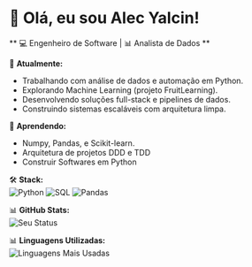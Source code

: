 # 👋 Olá, eu sou Alec Yalcin!

** 💻 Engenheiro de Software | 📊 Analista de Dados **

🔭 **Atualmente:**  
- Trabalhando com análise de dados e automação em Python.  
- Explorando Machine Learning (projeto FruitLearning).
- Desenvolvendo soluções full-stack e pipelines de dados.  
- Construindo sistemas escaláveis com arquitetura limpa.  

🌱 **Aprendendo:**  
- Numpy, Pandas, e Scikit-learn.
- Arquitetura de projetos DDD e TDD
- Construir Softwares em Python

🛠️ **Stack:**  
![Python](https://img.shields.io/badge/Python-3776AB?style=for-the-badge&logo=python&logoColor=white)
![SQL](https://img.shields.io/badge/SQL-4479A1?style=for-the-badge&logo=postgresql&logoColor=white)
![Pandas](https://img.shields.io/badge/Pandas-150458?style=for-the-badge&logo=pandas&logoColor=white)

📊 **GitHub Stats:**  
![Seu Status](https://github-readme-stats.vercel.app/api?username=alecyalcin&show_icons=true&theme=dracula&hide=issues) 

📊 **Linguagens Utilizadas:**  
![Linguagens Mais Usadas](https://github-readme-stats.vercel.app/api/top-langs/?username=alecyalcin&layout=compact&theme=dracula) 
